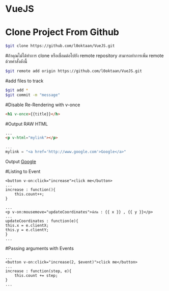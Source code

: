 # VueJS

# Clone Project From Github

```sh
$git clone https://github.com/l0oktaan/VueJS.git
```

#ถ้าคุณไม่ได้ทำการ clone หรือเชื่อมต่อไปยัง remote repository สามารถทำการเพิ่ม remote ด้วยคำสั่งดังนี้

```sh
$git remote add origin https://github.com/l0oktaan/VueJS.git
```

#add files to track
```sh
$git add *
$git commit -m "message"
```



#Disable Re-Rendering with v-once
```HTML
<h1 v-once>{{title}}</h>
```

#Output RAW HTML

```HTML
...
<p v-html="mylink"></p> 
```
```js
...
mylink = "<a href='http://www.google.com'>Google</a>"
```
Output
<a href='http://www.google.com'>Google</a>

#Listing to Event
```
<button v-on:click="increase">click me</button>
...
increase : function(){
    this.count++;
}
```
```
...
<p v-on:mousemove="updateCoordinates">พิกัด : {{ x }} , {{ y }}</p>
...
updateCoordinates : function(e){
this.x = e.clientX;
this.y = e.clientY;
}
...
```
#Passing arguments with Events
```
...
<button v-on:click="increase(2, $event)">click me</button>
...
increase : function(step, e){
    this.count += step;
}
...
```
